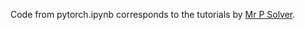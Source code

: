 Code from pytorch.ipynb corresponds to the tutorials by <a target="_blank" href="https://www.youtube.com/watch?v=v43SlgBcZ5Y&ab_channel=Mr.PSolver">Mr P Solver</a>.
